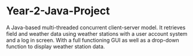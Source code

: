 # Year-2-Java-Project
A Java-based multi-threaded concurrent client-server model. 
It retrieves field and weather data using weather stations with a user account system and a log in screen. 
With a full functioning GUI as well as a drop-down function to display weather station data. 
